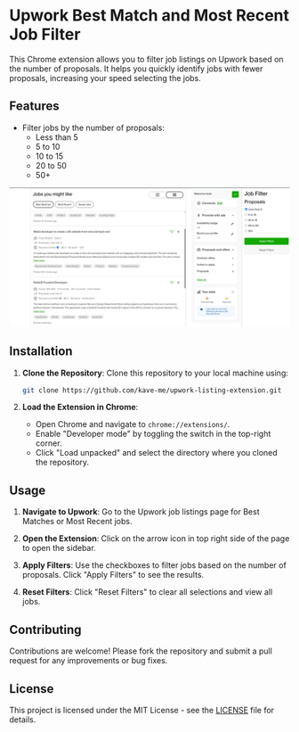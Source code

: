 # Upwork Best Match and Most Recent Job Filter

This Chrome extension allows you to filter job listings on Upwork based on the number of proposals. It helps you quickly identify jobs with fewer proposals, increasing your speed selecting the jobs.

## Features

- Filter jobs by the number of proposals:
  - Less than 5
  - 5 to 10
  - 10 to 15
  - 20 to 50
  - 50+

![Extension Screenshot](screenshot/preview.png)

## Installation

1. **Clone the Repository**: Clone this repository to your local machine using:

   ```bash
   git clone https://github.com/kave-me/upwork-listing-extension.git
   ```

2. **Load the Extension in Chrome**:
   - Open Chrome and navigate to `chrome://extensions/`.
   - Enable "Developer mode" by toggling the switch in the top-right corner.
   - Click "Load unpacked" and select the directory where you cloned the repository.

## Usage

1. **Navigate to Upwork**: Go to the Upwork job listings page for Best Matches or Most Recent jobs.

2. **Open the Extension**: Click on the arrow icon in top right side of the page to open the sidebar.

3. **Apply Filters**: Use the checkboxes to filter jobs based on the number of proposals. Click "Apply Filters" to see the results.

4. **Reset Filters**: Click "Reset Filters" to clear all selections and view all jobs.

## Contributing

Contributions are welcome! Please fork the repository and submit a pull request for any improvements or bug fixes.

## License

This project is licensed under the MIT License - see the [LICENSE](LICENSE) file for details.
